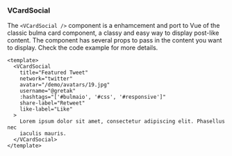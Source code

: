 ### VCardSocial

The `<VCardSocial />` component is a enhamcement and port to Vue
of the classic bulma card component, a classy and easy way
to display post-like content. The component has several props
to pass in the content you want to display.
Check the code example for more details.

<!--code-->

```vue
<template>
  <VCardSocial
    title="Featured Tweet"
    network="twitter"
    avatar="/demo/avatars/19.jpg"
    username="@gretak"
    :hashtags="['#bulmaio', '#css', '#responsive']"
    share-label="Retweet"
    like-label="Like"
  >
    Lorem ipsum dolor sit amet, consectetur adipiscing elit. Phasellus nec
    iaculis mauris.
  </VCardSocial>
</template>
```

<!--/code-->
